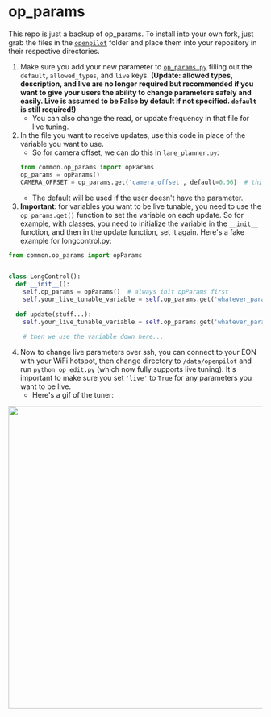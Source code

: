 # op_params

This repo is just a backup of op_params. To install into your own fork, just grab the files in the [`openpilot`](/openpilot) folder and place them into your repository in their respective directories.

1. Make sure you add your new parameter to [`op_params.py`](/openpilot/common/op_params.py) filling out the `default`, `allowed_types`, and `live` keys. **(Update: allowed types, description, and live are no longer required but recommended if you want to give your users the ability to change parameters safely and easily. Live is assumed to be False by default if not specified. `default` is still required!)**
   * You can also change the read, or update frequency in that file for live tuning.
2. In the file you want to receive updates, use this code in place of the variable you want to use.
   * So for camera offset, we can do this in `lane_planner.py`:
   ```python
   from common.op_params import opParams
   op_params = opParams()
   CAMERA_OFFSET = op_params.get('camera_offset', default=0.06)  # this is not live tunable
   ```
   * The default will be used if the user doesn't have the parameter.
3. **Important**: for variables you want to be live tunable, you need to use the `op_params.get()` function to set the variable on each update. So for example, with classes, you need to initialize the variable in the `__init__` function, and then in the update function, set it again. Here's a fake example for longcontrol.py:
```python
from common.op_params import opParams


class LongControl():
  def __init__():
    self.op_params = opParams()  # always init opParams first
    self.your_live_tunable_variable = self.op_params.get('whatever_param', default=0.5)  # initializes the variable
  
  def update(stuff...):
    self.your_live_tunable_variable = self.op_params.get('whatever_param', default=0.5)  # and this updates it as you tune. will not update live if you don't occasionally call .get() on your parameter.
    
    # then we use the variable down here... 
```

4. Now to change live parameters over ssh, you can connect to your EON with your WiFi hotspot, then change directory to `/data/openpilot` and run `python op_edit.py` (which now fully supports live tuning). It's important to make sure you set `'live'` to `True` for any parameters you want to be live.
   * Here's a gif of the tuner:

<img src="gifs/op_tune.gif?raw=true" width="600">
